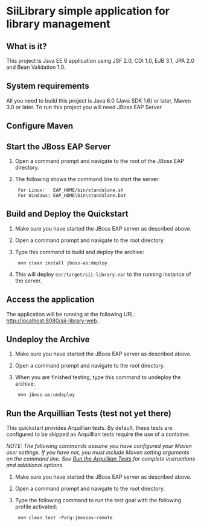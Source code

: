 SiiLibrary simple application for library management
==============================================================================================  

What is it?
-----------

This project is Java EE 6 application using JSF 2.0, CDI 1.0, EJB 3.1, JPA 2.0 and Bean Validation 1.0. 

System requirements
-------------------

All you need to build this project is Java 6.0 (Java SDK 1.6) or later, Maven 3.0 or later.
To run this project you will need JBoss EAP Server
 
Configure Maven
---------------

Start the JBoss EAP Server
-------------------------

1. Open a command prompt and navigate to the root of the JBoss EAP directory.
2. The following shows the command line to start the server:

        For Linux:   EAP_HOME/bin/standalone.sh
        For Windows: EAP_HOME\bin\standalone.bat

 
Build and Deploy the Quickstart
-------------------------

1. Make sure you have started the JBoss EAP server as described above.
2. Open a command prompt and navigate to the root directory.
3. Type this command to build and deploy the archive:

        mvn clean install jboss-as:deploy

4. This will deploy `ear/target/sii-library.ear` to the running instance of the server.


Access the application 
---------------------

The application will be running at the following URL: <http://localhost:8080/sii-library-web>.

Undeploy the Archive
--------------------

1. Make sure you have started the JBoss EAP server as described above.
2. Open a command prompt and navigate to the root directory.
3. When you are finished testing, type this command to undeploy the archive:

        mvn jboss-as:undeploy

Run the Arquillian Tests (test not yet there)
-------------------------

This quickstart provides Arquillian tests. By default, these tests are configured to be skipped as Arquillian tests require the use of a container. 

_NOTE: The following commands assume you have configured your Maven user settings. If you have not, you must include Maven setting arguments on the command line. See [Run the Arquillian Tests](https://github.com/jboss-developer/jboss-developer-shared-resources/blob/master/guides/RUN_ARQUILLIAN_TESTS.md#run-the-arquillian-tests) for complete instructions and additional options._

1. Make sure you have started the JBoss EAP server as described above.
2. Open a command prompt and navigate to the root directory.
3. Type the following command to run the test goal with the following profile activated:

        mvn clean test -Parq-jbossas-remote 


